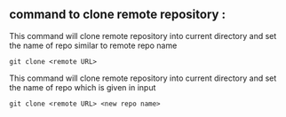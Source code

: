 ## command to clone remote repository :

This command will clone remote repository into current directory and set the name of repo similar to remote repo name

```
git clone <remote URL>
```

This command will clone remote repository into current directory and set the name of repo which is given in input

```
git clone <remote URL> <new repo name>
```
